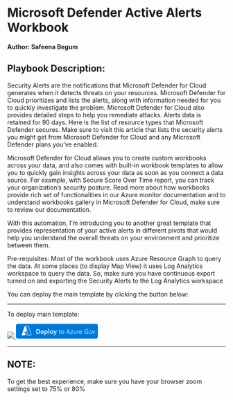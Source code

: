 # Microsoft Defender Active Alerts Workbook
**Author: Safeena Begum**

## Playbook Description: 
Security Alerts are the notifications that Microsoft Defender for Cloud generates when it detects threats on your resources. Microsoft Defender for Cloud prioritizes and lists the alerts, along with information needed for you to quickly investigate the problem. Microsoft Defender for Cloud also provides detailed steps to help you remediate attacks. Alerts data is retained for 90 days. Here is the list of resource types that Microsoft Defender secures. Make sure to visit this article that lists the security alerts you might get from Microsoft Defender for Cloud and any Microsoft Defender plans you’ve enabled. 

Microsoft Defender for Cloud allows you to create custom workbooks across your data, and also comes with built-in workbook templates to allow you to quickly gain insights across your data as soon as you connect a data source. For example, with Secure Score Over Time report, you can track your organization’s security posture. Read more about how workbooks provide rich set of functionalities in our Azure monitor documentation and to understand workbooks gallery in Microsoft Defender for Cloud, make sure to review our documentation. 

With this automation, I’m introducing you to another great template that provides representation of your active alerts in different pivots that would help you understand the overall threats on your environment and prioritize between them. 

Pre-requisites: Most of the workbook uses Azure Resource Graph to query the data. At some places (to display Map View) it uses Log Analytics workspace to query the data. So, make sure you have continuous export turned on and exporting the Security Alerts to the Log Analytics workspace 

You can deploy the main template by clicking the button below:

***

To deploy main template:

<a href="https://portal.azure.com/#create/Microsoft.Template/uri/https%3A%2F%2Fraw.githubusercontent.com%2FAzure%2FAzure-Security-Center%2Fmain%2FWorkbooks%2FAzure%20Defender%20Active%20Alerts%2FAzureDefenderActiveAlerts.json" target="_blank">
    <img src="https://aka.ms/deploytoazurebutton"/>
</a>
<a href="https://portal.azure.com/#create/Microsoft.Template/uri/https%3A%2F%2Fraw.githubusercontent.com%2FAzure%2FAzure-Security-Center%2Fmain%2FWorkbooks%2FAzure%20Defender%20Active%20Alerts%2FAzureDefenderActiveAlerts.json" target="_blank">
<img src="https://raw.githubusercontent.com/Azure/azure-quickstart-templates/master/1-CONTRIBUTION-GUIDE/images/deploytoazuregov.png"/>
</a> 

***

## NOTE: 
To get the best experience, make sure you have your browser zoom settings set to 75% or 80%

